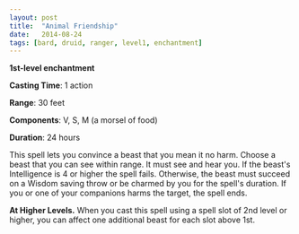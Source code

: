 ```yaml
---
layout: post
title:  "Animal Friendship"
date:   2014-08-24
tags: [bard, druid, ranger, level1, enchantment]
---
```


**1st-level enchantment**

**Casting Time**: 1 action

**Range**: 30 feet

**Components**: V, S, M (a morsel of food)

**Duration**: 24 hours

This spell lets you convince a beast that you mean it no harm. Choose a beast that you can see within range. It must see and hear you. If the beast's Intelligence is 4 or higher the spell fails. Otherwise, the beast must succeed on a Wisdom saving throw or be charmed by you for the spell's duration. If you or one of your companions harms the target, the spell ends.

**At Higher Levels.** When you cast this spell using a spell slot of 2nd level or higher, you can affect one additional beast for each slot above 1st.

